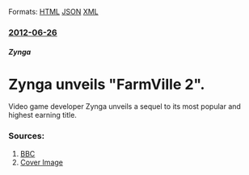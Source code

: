
Formats: [HTML](/news/2012/06/26/zynga-unveils-farmville-2.html)  [JSON](/news/2012/06/26/zynga-unveils-farmville-2.json)  [XML](/news/2012/06/26/zynga-unveils-farmville-2.xml)  

### [2012-06-26](/news/2012/06/26/index.md)

##### Zynga
# Zynga unveils "FarmVille 2". 

Video game developer Zynga unveils a sequel to its most popular and highest earning title.


### Sources:

1. [BBC](http://www.bbc.com/news/technology-18602270)
1. [Cover Image](https://ichef.bbci.co.uk/news/1024/media/images/61187000/jpg/_61187042_farm111.jpg)
